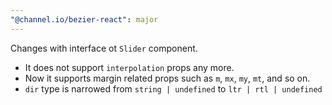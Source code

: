 ```yaml
---
"@channel.io/bezier-react": major
---
```


Changes with interface ot `Slider` component.

- It does not support `interpolation` props any more.
- Now it supports margin related props such as `m`, `mx`, `my`, `mt`, and so on.
- `dir` type is narrowed from `string | undefined` to `ltr | rtl | undefined`
